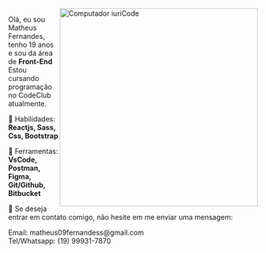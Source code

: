 <img src="https://raw.githubusercontent.com/MicaelliMedeiros/micaellimedeiros/master/image/computer-illustration.png" min-width="400px" max-width="400px" width="400px" align="right" alt="Computador iuriCode">

<p align="left">   Olá, eu sou Matheus Fernandes, tenho 19 anos e sou  da área de <strong>Front-End</strong><br>
  Estou cursando programação no CodeClub atualmente.
</p>

<p align="left">
  🦄 Habilidades: <strong> Reactjs, Sass, Css, Bootstrap </strong>
</p>

<p align="left">
  💼 Ferramentas:  <strong> VsCode, Postman, Figma, Git/Github, Bitbucket </strong>
</p>

<p align="left">
  💌  Se deseja entrar em contato comigo, não hesite em me enviar uma mensagem:
</p>

<p> Email: matheus09fernandess@gmail.com <br>
  Tel/Whatsapp: (19) 99931-7870 
  </p>
